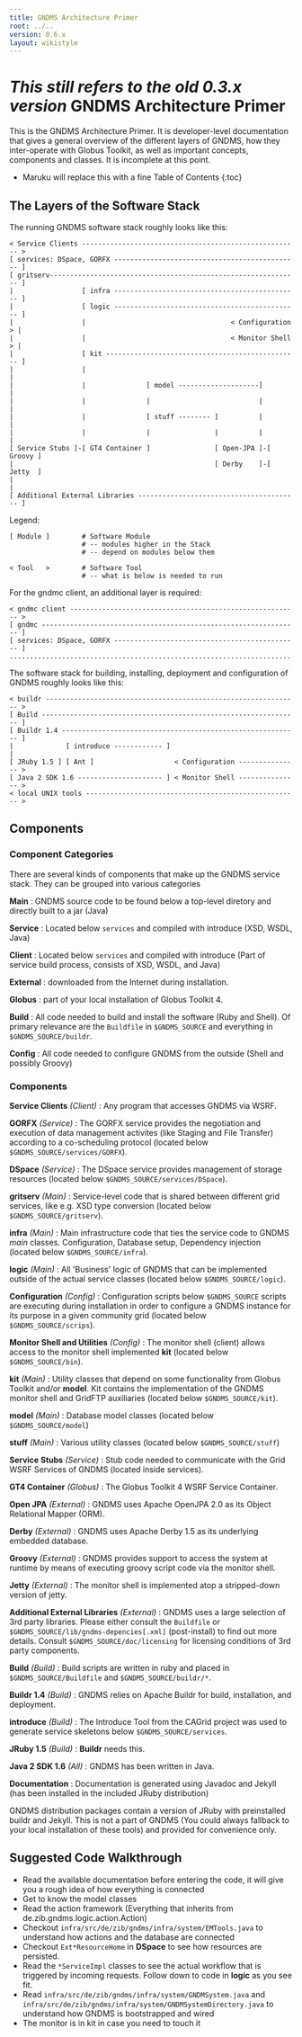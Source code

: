 ```yaml
---
title: GNDMS Architecture Primer
root: ../..
version: 0.6.x
layout: wikistyle
---
```


*This still refers to the old 0.3.x version*
GNDMS Architecture Primer
=========================

This is the GNDMS Architecture Primer.  It is developer-level
documentation that gives a general overview of the different layers
of GNDMS, how they inter-operate with Globus Toolkit, as well as
important concepts, components and classes.  It is incomplete at
this point.

* Maruku will replace this with a fine Table of Contents
{:toc}


The Layers of the Software Stack
--------------------------------

The running GNDMS software stack roughly looks like this:

    < Service Clients ------------------------------------------------------ >
    [ services: DSpace, GORFX ---------------------------------------------- ]    
    [ gritserv-------------------------------------------------------------- ]
    |                 [ infra ---------------------------------------------- ]
    |                 [ logic ---------------------------------------------- ]
    |                 |                                    < Configuration > |
    |                 |                                    < Monitor Shell > |
    |                 [ kit ------------------------------------------------ ]
    |                 |                                                      |    
    |                 |               [ model --------------------]          |
    |                 |               |                           |          |    
    |                 |               [ stuff -------- ]          |          |      
    |                 |               |                |          |          |
    [ Service Stubs ]-[ GT4 Container ]                [ Open-JPA ]-[ Groovy ]
    |                                                  [ Derby    ]-[ Jetty  ]
    |                                                                        |    
    [ Additional External Libraries ---------------------------------------- ]

Legend:

    [ Module ]        # Software Module
                      # -- modules higher in the Stack
                      # -- depend on modules below them
		      
    < Tool   >        # Software Tool
                      # -- what is below is needed to run


For the gndmc client, an additional layer is required:

    < gndmc client --------------------------------------------------------- >
    [ gndmc ---------------------------------------------------------------- ]
    [ services: DSpace, GORFX ---------------------------------------------- ]    
    ..........................................................................


The software stack for building, installing, deployment and
configuration of GNDMS roughly looks like this:

    < buildr --------------------------------------------------------------- >
    [ Build ---------------------------------------------------------------- ]
    [ Buildr 1.4 ----------------------------------------------------------- ] 
    |             [ introduce ------------ ]                                 |
    [ JRuby 1.5 ] [ Ant ]                    < Configuration --------------- >    
    [ Java 2 SDK 1.6 --------------------- ] < Monitor Shell --------------- >
    < local UNIX tools ----------------------------------------------------- > 


Components
----------


### Component Categories

There are several kinds of components that make up the GNDMS service
stack. They can be grouped into various categories


**Main**
: GNDMS source code to be found below a top-level diretory and directly
built to a jar (Java)

**Service**
: Located below `services` and compiled with introduce (XSD, WSDL, Java)

**Client**
: Located below `services` and compiled with introduce (Part of service
build process, consists of XSD, WSDL, and Java)

**External**
: downloaded from the Internet during installation.

**Globus**
: part of your local installation of Globus Toolkit 4.

**Build**
: All code needed to build and install the software (Ruby and
Shell). Of primary relevance are the `Buildfile` in `$GNDMS_SOURCE` and
everything in `$GNDMS_SOURCE/buildr`.

**Config**
: All code needed to configure GNDMS from the outside (Shell and
possibly Groovy)


### Components

**Service Clients** *(Client)*
: Any program that accesses GNDMS via WSRF.

**GORFX** *(Service)*
: The GORFX service provides the negotiation and execution of data
management activites (like Staging and File Transfer) according
to a co-scheduling protocol (located below `$GNDMS_SOURCE/services/GORFX`). 

**DSpace** *(Service)*
: The DSpace service provides management of storage resources (located below `$GNDMS_SOURCE/services/DSpace`).

**gritserv** *(Main)*
: Service-level code that is shared between different grid services,
like e.g. XSD type conversion (located below `$GNDMS_SOURCE/gritserv`).

**infra** *(Main)*
: Main infrastructure code that ties the service code to GNDMS *main*
classes. Configuration, Database setup, Dependency injection (located below `$GNDMS_SOURCE/infra`).

**logic** *(Main)*
: All 'Business' logic of GNDMS that can be implemented outside of
the actual service classes (located below `$GNDMS_SOURCE/logic`).

**Configuration** *(Config)*
: Configuration scripts below `$GNDMS_SOURCE` scripts are executing
during installation in order to configure a GNDMS instance for
its purpose in a given community grid (located below `$GNDMS_SOURCE/scrips`).

**Monitor Shell and Utilities** *(Config)*
: The monitor shell (client) allows access to the monitor shell
implemented **kit** (located below `$GNDMS_SOURCE/bin`).

**kit** *(Main)*
: Utility classes that depend on some functionality from Globus
Toolkit and/or **model**. Kit contains the implementation of the GNDMS
monitor shell and GridFTP auxiliaries (located below `$GNDMS_SOURCE/kit`).

**model** *(Main)*
: Database model classes (located below `$GNDMS_SOURCE/model`)

**stuff** *(Main)*
: Various utility classes (located below `$GNDMS_SOURCE/stuff`)

**Service Stubs** *(Service)*
: Stub code needed to communicate with the Grid WSRF Services of GNDMS
(located inside services).

**GT4 Container** *(Globus)*
: The Globus Toolkit 4 WSRF Service Container.

**Open JPA** *(External)*
: GNDMS uses Apache OpenJPA 2.0 as its Object Relational Mapper (ORM).

**Derby** *(External)*
: GNDMS uses Apache Derby 1.5 as its underlying embedded database.

**Groovy** *(External)*
: GNDMS provides support to access the system at runtime by means of
executing groovy script code via the monitor shell.

**Jetty** *(External)*
: The monitor shell is implemented atop a stripped-down version of jetty.

**Additional External Libraries** *(External)*
: GNDMS uses a large selection of 3rd party libraries.  Please either
consult the `Buildfile` or `$GNDMS_SOURCE/lib/gndms-depencies[.xml]`
(post-install) to find out more details.  Consult
`$GNDMS_SOURCE/doc/licensing` for licensing conditions of 3rd party
components.

**Build** *(Build)*
: Build scripts are written in ruby and placed in
`$GNDMS_SOURCE/Buildfile` and `$GNDMS_SOURCE/buildr/*`.

**Buildr 1.4** *(Build)*
: GNDMS relies on Apache Buildr for build, installation, and
deployment.

**introduce** *(Build)*
: The Introduce Tool from the CAGrid project was used to generate
service skeletons below `$GNDMS_SOURCE/services`.

**JRuby 1.5** *(Build)*
: **Buildr** needs this.

**Java 2 SDK 1.6** *(All)*
: GNDMS has been written in Java.

**Documentation**
: Documentation is generated using Javadoc and Jekyll (has been
installed in the included JRuby distribution)

GNDMS distribution packages contain a version of JRuby with
preinstalled buildr and Jekyll.  This is not a part of GNDMS (You
could always fallback to your local installation of these tools) and
provided for convenience only.


Suggested Code Walkthrough
--------------------------

* Read the available documentation before entering the code, it will
  give you a rough idea of how everything is connected
* Get to know the model classes
* Read the action framework (Everything that inherits from
  de.zib.gndms.logic.action.Action)
* Checkout `infra/src/de/zib/gndms/infra/system/EMTools.java` to
  understand how actions and the database are connected
* Checkout `Ext*ResourceHome` in **DSpace** to see how resources
are persisted.
* Read the `*ServiceImpl` classes to see the actual workflow that is
triggered by incoming requests.  Follow down to code in **logic** as
you see fit.
* Read `infra/src/de/zib/gndms/infra/system/GNDMSystem.java` and `infra/src/de/zib/gndms/infra/system/GNDMSystemDirectory.java`
to understand how GNDMS is bootstrapped and wired
* The monitor is in kit in case you need to touch it

